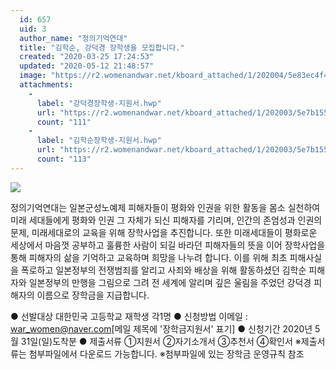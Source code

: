 ```yaml
---
  id: 657
  uid: 3
  author_name: "정의기억연대"
  title: "김학순, 강덕경 장학생을 모집합니다."
  created: "2020-03-25 17:24:53"
  updated: "2020-05-12 21:48:57"
  image: "https://r2.womenandwar.net/kboard_attached/1/202004/5e83ec4f4afb42169563.jpg"
  attachments: 
    - 
      label: "강덕경장학생-지원서.hwp"
      url: "https://r2.womenandwar.net/kboard_attached/1/202003/5e7b1555b54698591419.hwp"
      count: "111"
    - 
      label: "김학순장학생-지원서.hwp"
      url: "https://r2.womenandwar.net/kboard_attached/1/202003/5e7b1555b644c6324413.hwp"
      count: "113"
---
```

![](https://r2.womenandwar.net/kboard_attached/1/202004/5e83ec4f4afb42169563.jpg)

정의기억연대는 일본군성노예제 피해자들이 평화와 인권을 위한 활동을 몸소 실천하여 미래 세대들에게 평화와 인권 그 자체가 되신 피해자를 기리며, 인간의 존엄성과 인권의 문제, 미래세대로의 교육을 위해 장학사업을 추진합니다.
또한 미래세대들이 평화로운 세상에서 마음껏 공부하고 훌륭한 사람이 되길 바라던 피해자들의 뜻을 이어 장학사업을 통해 피해자의 삶을 기억하고 교육하며 희망을 나누려 합니다. 이를 위해 최초 피해사실을 폭로하고 일본정부의 전쟁범죄를 알리고 사죄와 배상을 위해 활동하셨던 김학순 피해자와 일본정부의 만행을 그림으로 그려 전 세계에 알리며 깊은 울림을 주었던 강덕경 피해자의 이름으로 장학금을 지급합니다.

● 선발대상 
 대한민국 고등학교 재학생 각1명
● 신청방법
 이메일 : war_women@naver.com\[메일 제목에 '장학금지원서' 표기\]
● 신청기간
 2020년 5월 31일(일)도착분
● 제출서류
 ①지원서 ②자기소개서 ③추천서 ④확인서
 ※제출서류는 첨부파일에서 다운로드 가능합니다.
 ※첨부파일에 있는 장학금 운영규칙 참조